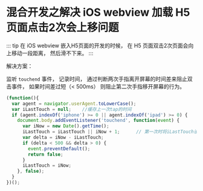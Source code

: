 # 混合开发之解决 iOS webview 加载 H5 页面点击2次会上移问题

::: tip
在 iOS webview 嵌入H5页面的开发的时候， 在 H5 页面双击2次页面会向上移动一段距离， 然后滑不下来。
:::

解决方案：

监听 <code>touchend</code> 事件， 记录时间， 通过判断两次手指离开屏幕的时间差来阻止双击事件， 如果时间差过短（< 500ms） 则阻止第二次手指移开屏幕的行为。

```js
(function(){
  var agent = navigator.userAgent.toLowerCase();
  var iLastTouch = null;    //缓存上一次tap的时间
  if (agent.indexOf('iphone') >= 0 || agent.indexOf('ipad') >= 0) {     //检测是否是ios
    document.body.addEventListener('touchend', function(event) {
      var iNow = new Date().getTime();
      iLastTouch = iLastTouch || iNow + 1;      // 第一次时将iLastTouch设为当前时间+1
      var delta = iNow - iLastTouch;
      if (delta < 500 && delta > 0) {
        event.preventDefault();
        return false;
      }
      iLastTouch = iNow;
    }, false);
  }
})();
```